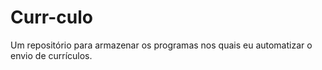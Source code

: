 # Curr-culo
Um repositório para armazenar os programas nos quais eu automatizar o envio de currículos.
